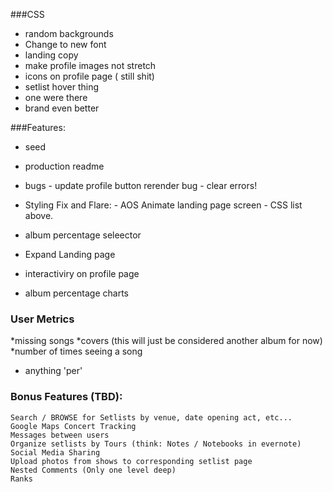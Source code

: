 ###CSS
  * random backgrounds
  * Change to new font
  * landing copy
  * make profile images not stretch
  * icons on profile page ( still shit)
  * setlist hover thing
  * one were there
  * brand even better

  ###Features:
   * seed
   * production readme
   * bugs
    - update profile button rerender bug
    - clear errors!

   * Styling Fix and Flare:
    - AOS Animate landing page screen
    - CSS list above.
    
  * album percentage seleector  
  * Expand Landing page
   * interactiviry on profile page
   * album percentage charts
   
   

  ### User Metrics
  *missing songs
  *covers (this will just be considered another album for now)
  *number of times seeing a song
  * anything 'per'


### Bonus Features (TBD):
    Search / BROWSE for Setlists by venue, date opening act, etc... 
    Google Maps Concert Tracking
    Messages between users
    Organize setlists by Tours (think: Notes / Notebooks in evernote)
    Social Media Sharing
    Upload photos from shows to corresponding setlist page
    Nested Comments (Only one level deep)
    Ranks